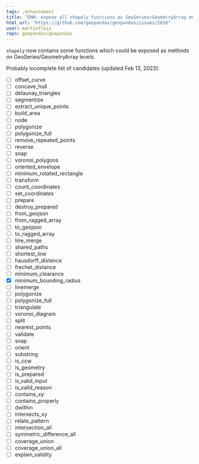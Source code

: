 ```yaml
---
tags: ,enhancement
title: "ENH: expose all shapely functions as GeoSeries/GeometryArray methods"
html_url: "https://github.com/geopandas/geopandas/issues/2010"
user: martinfleis
repo: geopandas/geopandas
---
```


`shapely` now contains some functions which could be exposed as methods on GeoSeries/GeometryArray levels.

Probably incomplete list of candidates (updated Feb 13, 2023):

- [ ] offset_curve
- [ ] concave_hull
- [ ] delaunay_triangles
- [ ] segmentize
- [ ] extract_unique_points
- [ ] build_area
- [ ] node
- [ ] polygonize
- [ ] polygonize_full
- [ ] remove_repeated_points
- [ ] reverse
- [ ] snap
- [ ] voronoi_polygons
- [ ] oriented_envelope
- [ ] minimum_rotated_rectangle
- [ ] transform 
- [ ] count_coordinates 
- [ ] set_coordinates
- [ ] prepare
- [ ] destroy_prepared
- [ ] from_geojson
- [ ] from_ragged_array
- [ ] to_geojson
- [ ] to_ragged_array
- [ ] line_merge
- [ ] shared_paths
- [ ] shortest_line
- [ ] hausdorff_distance
- [ ] frechet_distance
- [ ] minimum_clearance
- [x] minimum_bounding_radius
- [ ] linemerge
- [ ] polygonize
- [ ] polygonize_full
- [ ] triangulate
- [ ] voronoi_diagram
- [ ] split
- [ ] nearest_points
- [ ] validate
- [ ] snap
- [ ] orient
- [ ] substring
- [ ] is_ccw
- [ ] is_geometry
- [ ] is_prepared
- [ ] is_valid_input
- [ ] is_valid_reason
- [ ] contains_xy
- [ ] contains_properly
- [ ] dwithin
- [ ] intersects_xy
- [ ] relate_pattern
- [ ] intersection_all
- [ ] symmetric_difference_all
- [ ] coverage_union
- [ ] coverage_union_all
- [ ] explain_validity 